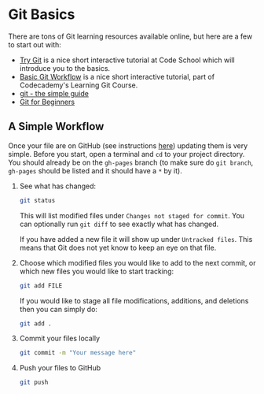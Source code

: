 Git Basics
==========


There are tons of Git learning resources available online, but here are a few to start out with:

-  [Try Git](https://www.codeschool.com/courses/try-git) is a nice short interactive tutorial at Code School which will introduce you to the basics.
- [Basic Git Workflow](https://www.codecademy.com/en/courses/learn-git/lessons/git-workflow/resume) is a nice short interactive tutorial, part of Codecademy's Learning Git Course.
- [git - the simple guide](https://rogerdudler.github.io/git-guide/)
- [Git for Beginners](http://www.sitepoint.com/git-for-beginners/)



A Simple Workflow
-----------------
  
Once your file are on GitHub (see instructions [here](GitHubPages)) updating them is very simple. Before you start, open a terminal and `cd`  to your project directory. You should already be on the `gh-pages` branch (to make sure do `git branch`, `gh-pages` should be listed and it should have a `*` by it).

1. See what has changed:

    ```bash
    git status
    ```
    
    This will list modified files under `Changes not staged for commit`. You can optionally run `git diff` to see exactly what has changed. 
    
    If you have added a new file it will show up under `Untracked files`. This means that Git does not yet know to keep an eye on that file.
    
2. Choose which modified files you would like to add to the next commit, or which new files you would like to start tracking:

    ```bash
    git add FILE
    ```

    If you would like to stage all file modifications, additions, and deletions then you can simply do:

    ```bash
    git add .
    ```

3. Commit your files locally
    
    ```bash
    git commit -m "Your message here"
    ```
    
4. Push your files to GitHub

    ```bash
    git push
    ```

